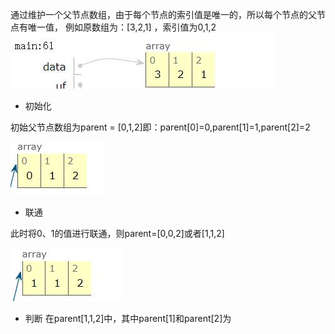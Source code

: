 
通过维护一个父节点数组，由于每个节点的索引值是唯一的，所以每个节点的父节点有唯一值，
例如原数组为：[3,2,1] ，索引值为0,1,2
![](并查集Union-Find_files/1.jpg)

- 初始化

初始父节点数组为parent = [0,1,2]即：parent[0]=0,parent[1]=1,parent[2]=2

![](并查集Union-Find_files/2.jpg)

- 联通

此时将0、1的值进行联通，则parent=[0,0,2]或者[1,1,2]

![](并查集Union-Find_files/3.jpg)

- 判断
在parent[1,1,2]中，其中parent[1]和parent[2]为